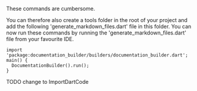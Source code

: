 [//]: # (This file was generated from: doc/templates/05-Generating-Documentation-Files.mdt using the documentation_builder package on: 2021-08-28 12:47:16.895160.)


These commands are cumbersome.

You can therefore also create a tools folder in the root of your project and add the following 'generate_markdown_files.dart' file in this folder.
You can now run these commands by running the 'generate_markdown_files.dart' file from your favourite IDE.

<a id='tools-generate-markdown-files-dart'></a>
```
import 'package:documentation_builder/builders/documentation_builder.dart';main() {
  DocumentationBuilder().run();
}
```
  TODO change to ImportDartCode